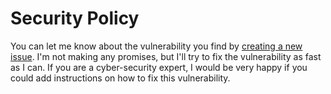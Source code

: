 # Security Policy

You can let me know about the vulnerability you find
by [creating a new issue](https://github.com/ozgurg/vergihesaplayici.com/issues/new). I'm not making any promises, but
I'll try to fix the vulnerability as fast as I can. If you are a cyber-security
expert, I would be very happy if you could add instructions on how to fix this vulnerability.
